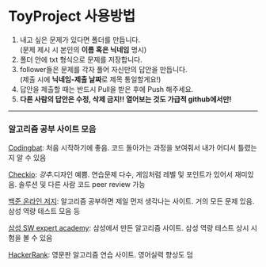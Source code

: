 # ToyProject 사용방법  

1. 내고 싶은 문제가 있다면 폴더를 만듭니다.  
  (문제 제시 시 본인의 **이름 혹은 닉네임** 명시)
2. 폴더 안에 txt 형식으로 문제를 저장합니다.
3. follower들은 문제를 각자 풀어 자신만의 답안을 만듭니다.  
  (제출 시에 **닉네임-제출 날짜**로 제목 통일할게요!)
4. 답안을 제출할 때는 반드시 Pull을 받은 후에 Push 해주세요.
5. **다른 사람의 답안은 수정, 삭제 금지!! 열어보는 것도 가급적 github에서만!**
----

### 알고리즘 공부 사이트 모음

[Codingbat](https://codingbat.com/python): 처음 시작하기에 좋음. 코드 돌아가는 과정을 보여줘서 내가 어디서 틀렸는지 알 수 있음

[Checkio](https://checkio.org/): *강추*.디자인 예쁨. 연습문제 다수, 게임처럼 레벨 및 포인트가 있어서 재미있음. 솔루션 및 다른 사람 코드 peer review 가능

[백준 온라인 저지](https://www.acmicpc.net/): 알고리즘 공부하면 제일 먼저 생각나는 사이트. 거의 모든 문제 있음. 삼성 역량 테스트 모음 등

[삼성 SW expert academy](https://swexpertacademy.com/main/main.do): 삼성에서 만든 알고리즘 사이트. 삼성 역량 테스트 상시 시험을 볼 수 있음

[HackerRank](https://www.hackerrank.com/dashboard): 영문판 알고리즘 연습 사이트. 영어실력 향상도 덤
